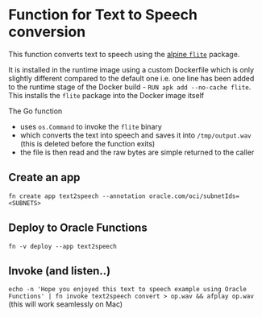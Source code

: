 # Function for Text to Speech conversion

This function converts text to speech using the [alpine `flite`](https://pkgs.alpinelinux.org/package/v3.8/main/x86_64/flite) package. 

It is installed in the runtime image using a custom Dockerfile which is only slightly different compared to the default one i.e. one line has been added to the runtime stage of the Docker build - `RUN apk add --no-cache flite`. This installs the `flite` package into the Docker image itself

The Go function 
- uses `os.Command` to invoke the `flite` binary
- which converts the text into speech and saves it into `/tmp/output.wav` (this is deleted before the function exits)
- the file is then read and the raw bytes are simple returned to the caller

## Create an app

`fn create app text2speech --annotation oracle.com/oci/subnetIds=<SUBNETS>`

## Deploy to Oracle Functions

`fn -v deploy --app text2speech`

## Invoke (and listen..)

`echo -n 'Hope you enjoyed this text to speech example using Oracle Functions' | fn invoke text2speech convert > op.wav && afplay op.wav` (this will work seamlessly on Mac)